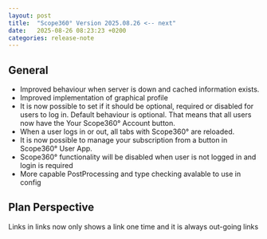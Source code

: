 ```yaml
---
layout: post
title:  "Scope360° Version 2025.08.26 <-- next"
date:   2025-08-26 08:23:23 +0200
categories: release-note
---
```

## General

- Improved behaviour when server is down and cached information exists.
- Improved implementation of graphical profile
- It is now possible to set if it should be optional, required or disabled for users to log in. Default behaviour is optional. That means that all users now have the Your Scope360° Account button.
- When a user logs in or out, all tabs with Scope360° are reloaded.
- It is now possible to manage your subscription from a button in Scope360° User App.
- Scope360° functionality will be disabled when user is not logged in and login is required
- More capable PostProcessing and type checking avalable to use in config

## Plan Perspective

Links in links now only shows a link one time and it is always out-going links
